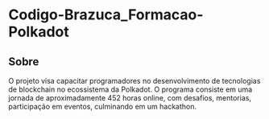 # Codigo-Brazuca_Formacao-Polkadot

## Sobre
O projeto visa capacitar programadores no desenvolvimento de tecnologias de blockchain no ecossistema da Polkadot. O programa consiste em uma jornada de aproximadamente 452 horas online, com desafios, mentorias, participação em eventos, culminando em um hackathon.
